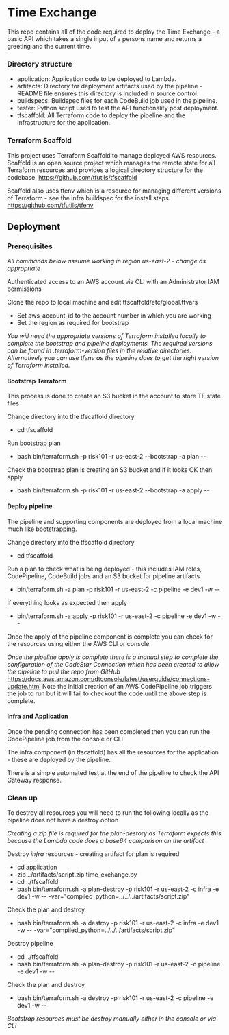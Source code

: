 # Time Exchange

This repo contains all of the code required to deploy the Time Exchange - a basic API which takes a single input of a persons name and returns a greeting and the current time.

### Directory structure

- application: Application code to be deployed to Lambda.
- artifacts: Directory for deployment artifacts used by the pipeline - README file ensures this directory is included in source control.
- buildspecs: Buildspec files for each CodeBuild job used in the pipeline.
- tester: Python script used to test the API functionality post deployment.
- tfscaffold: All Terraform code to deploy the pipeline and the infrastructure for the application.

### Terraform Scaffold

This project uses Terraform Scaffold to manage deployed AWS resources. Scaffold is an open source project which manages the remote state for all Terraform resources and provides a logical directory structure for the codebase.
https://github.com/tfutils/tfscaffold

Scaffold also uses tfenv which is a resource for managing different versions of Terraform - see the infra buildspec for the install steps.
https://github.com/tfutils/tfenv

## Deployment

### Prerequisites 

*All commands below assume working in region us-east-2 - change as appropriate*

Authenticated access to an AWS account via CLI with an Administrator IAM permissions

Clone the repo to local machine and edit tfscaffold/etc/global.tfvars
- Set aws_account_id to the account number in which you are working
- Set the region as required for bootstrap

*You will need the appropriate versions of Terraform installed locally to complete the bootstrap and pipeline deployments. The required versions can be found in .terraform-version files in the relative directories. Alternatively you can use tfenv as the pipeline does to get the right version of Terraform installed.*

#### Bootstrap Terraform
This process is done to create an S3 bucket in the account to store TF state files

Change directory into the tfscaffold directory
- cd tfscaffold

Run bootstrap plan
- bash bin/terraform.sh -p risk101 -r us-east-2 --bootstrap -a plan --

Check the bootstrap plan is creating an S3 bucket and if it looks OK then apply
- bash bin/terraform.sh -p risk101 -r us-east-2 --bootstrap -a apply --

#### Deploy pipeline

The pipeline and supporting components are deployed from a local machine much like bootstrapping.

Change directory into the tfscaffold directory
- cd tfscaffold

Run a plan to check what is being deployed - this includes IAM roles, CodePipeline, CodeBuild jobs and an S3 bucket for pipeline artifacts
- bin/terraform.sh -a plan -p risk101 -r us-east-2 -c pipeline -e dev1 -w --

If everything looks as expected then apply
- bin/terraform.sh -a apply -p risk101 -r us-east-2 -c pipeline -e dev1 -w --

Once the apply of the pipeline component is complete you can check for the resources using either the AWS CLI or console.

*Once the pipeline apply is complete there is a manual step to complete the configuration of the CodeStar Connection which has been created to allow the pipeline to pull the repo from GitHub*
https://docs.aws.amazon.com/dtconsole/latest/userguide/connections-update.html
Note the initial creation of an AWS CodePipeline job triggers the job to run but it will fail to checkout the code until the above step is complete.

#### Infra and Application

Once the pending connection has been completed then you can run the CodePipeline job from the console or CLI

The infra component (in tfscaffold) has all the resources for the application - these are deployed by the pipeline.

There is a simple automated test at the end of the pipeline to check the API Gateway response.

### Clean up

To destroy all resources you will need to run the following locally as the pipeline does not have a destroy option

*Creating a zip file is required for the plan-destory as Terraform expects this because the Lambda code does a base64 comparison on the artifact*

Destroy _infra_ resources - creating artifact for plan is required
- cd application
- zip ../artifacts/script.zip time_exchange.py
- cd ../tfscaffold
- bash bin/terraform.sh -a plan-destroy -p risk101 -r us-east-2 -c infra -e dev1 -w -- -var="compiled_python=../../../artifacts/script.zip"

Check the plan and destroy
- bash bin/terraform.sh -a destroy -p risk101 -r us-east-2 -c infra -e dev1 -w -- -var="compiled_python=../../../artifacts/script.zip"

Destroy pipeline
- cd ../tfscaffold
- bash bin/terraform.sh -a plan-destroy -p risk101 -r us-east-2 -c pipeline -e dev1 -w --

Check the plan and destroy
- bash bin/terraform.sh -a destroy -p risk101 -r us-east-2 -c pipeline -e dev1 -w --

*Bootstrap resources must be destroy manually either in the console or via CLI*
